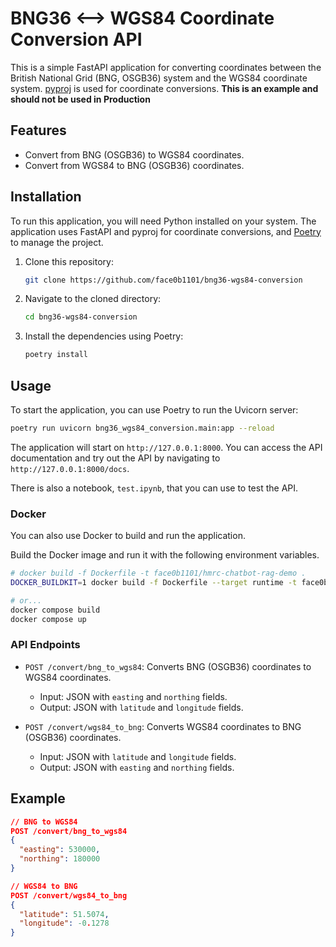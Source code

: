 # BNG36 <--> WGS84 Coordinate Conversion API

This is a simple FastAPI application for converting coordinates between the British National Grid (BNG, OSGB36) system and the WGS84 coordinate system. [pyproj](https://pypi.org/project/pyproj) is used for coordinate conversions. **This is an example and should not be used in Production**

## Features

- Convert from BNG (OSGB36) to WGS84 coordinates.
- Convert from WGS84 to BNG (OSGB36) coordinates.

## Installation

To run this application, you will need Python installed on your system. The application uses FastAPI and pyproj for coordinate conversions, and [Poetry](https://python-poetry.org) to manage the project.

1. Clone this repository:

   ```bash
   git clone https://github.com/face0b1101/bng36-wgs84-conversion
   ```

2. Navigate to the cloned directory:

   ```bash
   cd bng36-wgs84-conversion
   ```

3. Install the dependencies using Poetry:

   ```bash
   poetry install
   ```

## Usage

To start the application, you can use Poetry to run the Uvicorn server:

```bash
poetry run uvicorn bng36_wgs84_conversion.main:app --reload
```

The application will start on `http://127.0.0.1:8000`. You can access the API documentation and try out the API by navigating to `http://127.0.0.1:8000/docs`.

There is also a notebook, `test.ipynb`, that you can use to test the API.

### Docker

You can also use Docker to build and run the application.

Build the Docker image and run it with the following environment variables.

```sh
# docker build -f Dockerfile -t face0b1101/hmrc-chatbot-rag-demo .
DOCKER_BUILDKIT=1 docker build -f Dockerfile --target runtime -t face0b1101/bng36-wgs84-conversion:0.1 .

# or...
docker compose build
docker compose up
```

### API Endpoints

- `POST /convert/bng_to_wgs84`: Converts BNG (OSGB36) coordinates to WGS84 coordinates.
  - Input: JSON with `easting` and `northing` fields.
  - Output: JSON with `latitude` and `longitude` fields.

- `POST /convert/wgs84_to_bng`: Converts WGS84 coordinates to BNG (OSGB36) coordinates.
  - Input: JSON with `latitude` and `longitude` fields.
  - Output: JSON with `easting` and `northing` fields.

## Example

```json
// BNG to WGS84
POST /convert/bng_to_wgs84
{
  "easting": 530000,
  "northing": 180000
}

// WGS84 to BNG
POST /convert/wgs84_to_bng
{
  "latitude": 51.5074,
  "longitude": -0.1278
}
```
